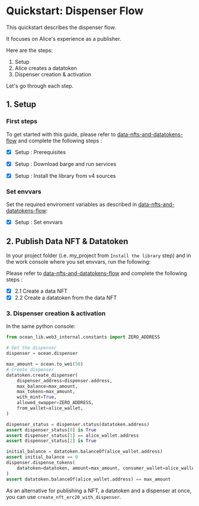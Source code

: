 <!--
Copyright 2022 Ocean Protocol Foundation
SPDX-License-Identifier: Apache-2.0
-->

# Quickstart: Dispenser Flow

This quickstart describes the dispenser flow.

It focuses on Alice's experience as a publisher.

Here are the steps:

1.  Setup
2.  Alice creates a datatoken
3.  Dispenser creation & activation

Let's go through each step.

## 1. Setup

### First steps

To get started with this guide, please refer to [data-nfts-and-datatokens-flow](data-nfts-and-datatokens-flow.md) and complete the following steps :
- [x] Setup : Prerequisites
- [x] Setup : Download barge and run services
- [x] Setup : Install the library from v4 sources


### Set envvars

Set the required enviroment variables as described in [data-nfts-and-datatokens-flow](data-nfts-and-datatokens-flow.md):
- [x] Setup : Set envvars

## 2. Publish Data NFT & Datatoken

In your project folder (i.e. my_project from `Install the library` step) and in the work console where you set envvars, run the following:

Please refer to [data-nfts-and-datatokens-flow](data-nfts-and-datatokens-flow.md) and complete the following steps :
- [x] 2.1 Create a data NFT
- [x] 2.2 Create a datatoken from the data NFT

### 3. Dispenser creation & activation

In the same python console:
```python
from ocean_lib.web3_internal.constants import ZERO_ADDRESS

# Get the dispenser
dispenser = ocean.dispenser

max_amount = ocean.to_wei(50)
# Create dispenser
datatoken.create_dispenser(
    dispenser_address=dispenser.address,
    max_balance=max_amount,
    max_tokens=max_amount,
    with_mint=True,
    allowed_swapper=ZERO_ADDRESS,
    from_wallet=alice_wallet,
)

dispenser_status = dispenser.status(datatoken.address)
assert dispenser_status[0] is True
assert dispenser_status[1] == alice_wallet.address
assert dispenser_status[2] is True

initial_balance = datatoken.balanceOf(alice_wallet.address)
assert initial_balance == 0
dispenser.dispense_tokens(
    datatoken=datatoken, amount=max_amount, consumer_wallet=alice_wallet
)
assert datatoken.balanceOf(alice_wallet.address) == max_amount
```

As an alternative for publishing a NFT, a datatoken and a dispenser at once, you can use `create_nft_erc20_with_dispenser`.



